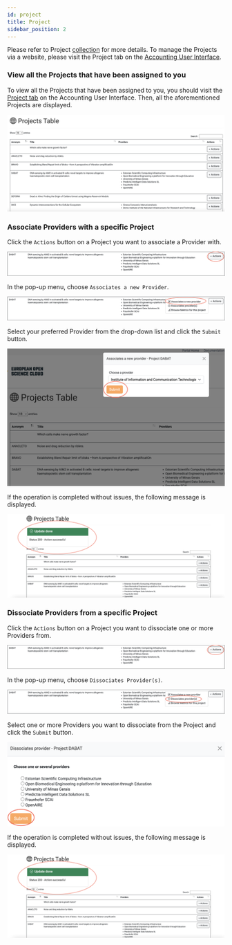 ```yaml
---
id: project
title: Project
sidebar_position: 2
---
```


Please refer to Project [collection](docs/api/project.md) for more details.
To manage the Projects via a website, please visit the Project tab on the <a href="https://accounting.eosc-portal.eu/projects">Accounting User Interface</a>.

### View all the Projects that have been assigned to you

To view all the Projects that have been assigned to you, you should visit the <a href="https://accounting.eosc-portal.eu/projects">Project tab</a> on the Accounting User Interface.
Then, all the aforementioned Projects are displayed.

![](assets/project/projects.png)

### Associate Providers with a specific Project

Click the `Actions` button on a Project you want to associate a Provider with.

![](assets/project/associate_actions.png)

In the pop-up menu, choose `Associates a new Provider`.

![](assets/project/associate_popup.png)

Select your preferred Provider from the drop-down list and click the `Submit` button.

![](assets/project/associate_submit.png)

If the operation is completed without issues, the following message is displayed.

![](assets/project/associate_message.png)

### Dissociate Providers from a specific Project

Click the `Actions` button on a Project you want to dissociate one or more Providers from.

![](assets/project/associate_actions.png)

In the pop-up menu, choose `Dissociates Provider(s)`.

![](assets/project/dissociate_popup.png)

Select one or more Providers you want to dissociate from the Project and click the `Submit` button.

![](assets/project/dissociate_submit.png)

If the operation is completed without issues, the following message is displayed.

![](assets/project/associate_message.png)